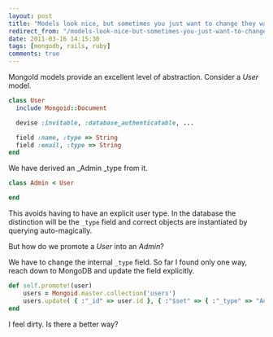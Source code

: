 ```yaml
---
layout: post
title: "Models look nice, but sometimes you just want to change they way they feel"
redirect_from: "/models-look-nice-but-sometimes-you-just-want-to-change-they-way-they-feel/"
date: 2011-03-16 14:15:30
tags: [mongodb, rails, ruby]
comments: true
---
```

MongoId models provide an excellent level of abstraction. Consider a _User_ model.

```ruby
class User
  include Mongoid::Document

  devise :invitable, :database_authenticatable, ...

  field :name, :type => String
  field :email, :type => String
end
```

We have derived an _Admin _type from it.

```ruby
class Admin < User

end
```

This avoids having to have an explicit user type. In the database the distinction will be the `_type` field and correct objects are instantiated by querying auto-magically.

But how do we promote a _User_ into an _Admin_?

We have to change the internal `_type` field. So far I found only one way, reach down to MongoDB and update the field explicitly.

```ruby
def self.promote!(user)
    users = Mongoid.master.collection('users')
    users.update( { :"_id" => user.id }, { :"$set" => { :"_type" => "Admin" }})
end
```

I feel dirty. Is there a better way?


